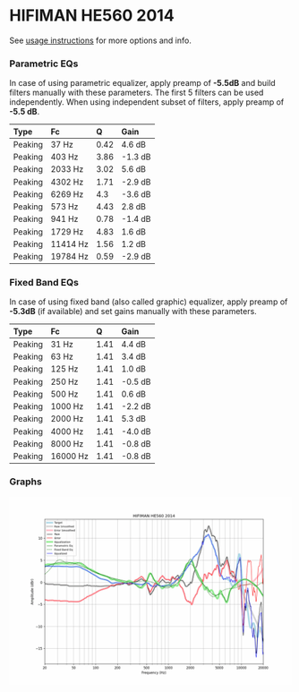 # HIFIMAN HE560 2014
See [usage instructions](https://github.com/jaakkopasanen/AutoEq#usage) for more options and info.

### Parametric EQs
In case of using parametric equalizer, apply preamp of **-5.5dB** and build filters manually
with these parameters. The first 5 filters can be used independently.
When using independent subset of filters, apply preamp of **-5.5 dB**.

| Type    | Fc       |    Q | Gain    |
|:--------|:---------|:-----|:--------|
| Peaking | 37 Hz    | 0.42 | 4.6 dB  |
| Peaking | 403 Hz   | 3.86 | -1.3 dB |
| Peaking | 2033 Hz  | 3.02 | 5.6 dB  |
| Peaking | 4302 Hz  | 1.71 | -2.9 dB |
| Peaking | 6269 Hz  | 4.3  | -3.6 dB |
| Peaking | 573 Hz   | 4.43 | 2.8 dB  |
| Peaking | 941 Hz   | 0.78 | -1.4 dB |
| Peaking | 1729 Hz  | 4.83 | 1.6 dB  |
| Peaking | 11414 Hz | 1.56 | 1.2 dB  |
| Peaking | 19784 Hz | 0.59 | -2.9 dB |

### Fixed Band EQs
In case of using fixed band (also called graphic) equalizer, apply preamp of **-5.3dB**
(if available) and set gains manually with these parameters.

| Type    | Fc       |    Q | Gain    |
|:--------|:---------|:-----|:--------|
| Peaking | 31 Hz    | 1.41 | 4.4 dB  |
| Peaking | 63 Hz    | 1.41 | 3.4 dB  |
| Peaking | 125 Hz   | 1.41 | 1.0 dB  |
| Peaking | 250 Hz   | 1.41 | -0.5 dB |
| Peaking | 500 Hz   | 1.41 | 0.6 dB  |
| Peaking | 1000 Hz  | 1.41 | -2.2 dB |
| Peaking | 2000 Hz  | 1.41 | 5.3 dB  |
| Peaking | 4000 Hz  | 1.41 | -4.0 dB |
| Peaking | 8000 Hz  | 1.41 | -0.8 dB |
| Peaking | 16000 Hz | 1.41 | -0.8 dB |

### Graphs
![](./HIFIMAN%20HE560%202014.png)